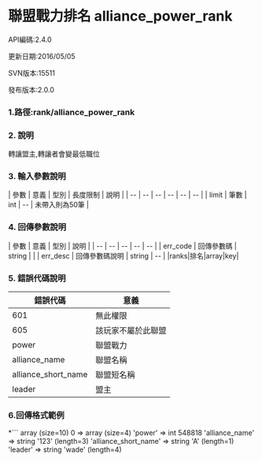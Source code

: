 # 聯盟戰力排名 alliance_power_rank




API編碼:2.4.0





更新日期:2016/05/05

> 

SVN版本:15511

> 

發布版本:2.0.0
### 1.路徑:rank/alliance_power_rank

### 2. 說明

轉讓盟主,轉讓者會變最低職位
### 3. 輸入參數說明


| 參數 | 意義 | 型別 | 長度限制 | 說明 |
| -- | -- | -- | -- | -- | -- |
| limit | 筆數 | int | -- | 未帶入則為50筆 |

### 4. 回傳參數說明
| 參數 | 意義 | 型別 | 說明 |
| -- | -- | -- | -- | -- |
| err_code | 回傳參數碼 | string |  |
| err_desc | 回傳參數碼說明 | string | -- |
|ranks|排名|array|key|



### 5. 錯誤代碼說明
|錯誤代碼|意義|
|--|--|
|601|無此權限|
|605|該玩家不屬於此聯盟|
|power|聯盟戰力|int|--|
|alliance_name|聯盟名稱|string|--|
|alliance_short_name|聯盟短名稱|string|--|
|leader|盟主|string|--|

### 6.回傳格式範例

*```
array (size=10)
  0 => 
    array (size=4)
      'power' => int 548818
      'alliance_name' => string '123' (length=3)
      'alliance_short_name' => string 'A' (length=1)
      'leader' => string 'wade' (length=4)

```



